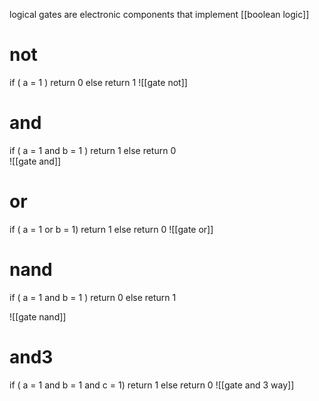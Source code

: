 logical gates are electronic components that implement [[boolean logic]]
# not
if ( a = 1 )
	return 0
else
	return 1
![[gate not]]
# and
if ( a = 1 and b = 1 )
	return 1
else
	return 0	
![[gate and]]
# or
if ( a = 1 or b = 1)
	return 1
else
	return 0
![[gate or]]
# nand
if ( a = 1 and b = 1 )
    return 0
else
	return 1

![[gate nand]]

# and3
if ( a = 1 and b = 1 and c = 1)
	return 1
else
	return 0
![[gate and 3 way]]
